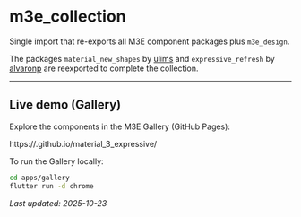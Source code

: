 # m3e_collection

Single import that re-exports all M3E component packages plus `m3e_design`.

The packages `material_new_shapes` by [ulims](https://github.com/ulims) and `expressive_refresh` by [alvaronp](https://github.com/alvaronp) are reexported to complete the collection.

---

## Live demo (Gallery)

Explore the components in the M3E Gallery (GitHub Pages):

https://<your-github-username>.github.io/material_3_expressive/

To run the Gallery locally:

```sh
cd apps/gallery
flutter run -d chrome
```

_Last updated: 2025-10-23_
